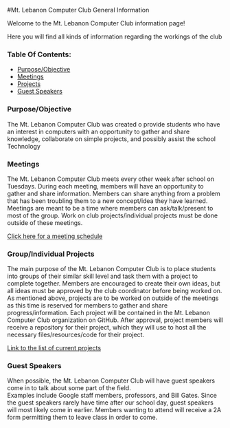 #Mt. Lebanon Computer Club General Information

Welcome to the Mt. Lebanon Computer Club information page!

Here you will find all kinds of information regarding the workings of the club

<h3>Table Of Contents:</h3>
<ul>
<li><a href="">Purpose/Objective</a></li>
<li><a href="">Meetings</a></li>
<li><a href="">Projects</a></li>
<li><a href="">Guest Speakers</a></li>
</ul>

<h3 id="Purpose/Objective">Purpose/Objective</h3>

The Mt. Lebanon Computer Club was created o provide students who have an interest in computers with an opportunity to 
gather and share knowledge, collaborate on simple projects, and possibly assist the school Technology 

<h3 id="Meetings">Meetings</h3>

The Mt. Lebanon Computer Club meets every other week after school on Tuesdays.  During each meeting, members will have an
opportunity to gather and share information.  Members can share anything from a problem that has been troubling them to a 
new concept/idea they have learned.  Meetings are meant to be a time where members can ask/talk/present to most of the
group.  Work on club projects/individual projects must be done outside of these meetings. 

<a href="">Click here for a meeting schedule</a>

<h3 id="Projects">Group/Individual Projects</h3>

The main purpose of the Mt. Lebanon Computer Club is to place students into groups of their similar skill level and task them
with a project to complete together.  Members are encouraged to create their own ideas, but all ideas must be
approved by the club coordinator before being worked on.  As mentioned above, projects are to be worked on outside of the
meetings as this time is reserved for members to gather and share progress/information.  Each project will be contained in 
the Mt. Lebanon Computer Club organization on GitHub.  After approval, project members will receive a repository for their
project, which they will use to host all the necessary files/resources/code for their project.  

<a href="">Link to the list of current projects</a>

<h3 id="Guest Speakers">Guest Speakers</h3>

When possible, the Mt. Lebanon Computer Club will have guest speakers come in to talk about some part of the field.  
Examples include Google staff members, professors, and Bill Gates.  Since the guest speakers rarely have time after our 
school day, guest speakers will most likely come in earlier.  Members wanting to attend will receive a 2A form permitting
them to leave class in order to come.  
